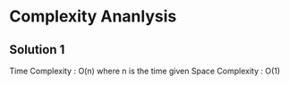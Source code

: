 # Complexity Ananlysis

## Solution 1

Time Complexity : O(n) where n is the time given
Space Complexity : O(1)


